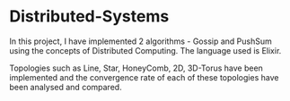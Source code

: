 # Distributed-Systems
 
In this project, I have implemented 2 algorithms - Gossip and PushSum using the concepts of Distributed Computing. The language used is Elixir.

Topologies such as Line, Star, HoneyComb, 2D, 3D-Torus have been implemented and the convergence rate of each of these topologies have been analysed and compared.
